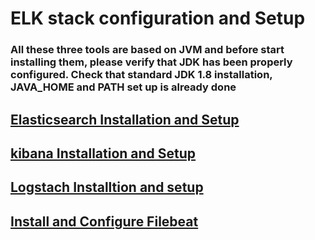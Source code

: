 #  ELK stack configuration and Setup

### All these three tools are based on JVM and before start installing them, please verify that JDK has been properly configured. Check that standard JDK 1.8 installation, JAVA_HOME and PATH set up is already done

## [Elasticsearch Installation and Setup](./Elastic_search.md)

## [kibana Installation and Setup](./Kibana.md)

## [Logstach Installtion and setup](./Logstach.md)

## [Install and Configure Filebeat](./filebeat.md)

